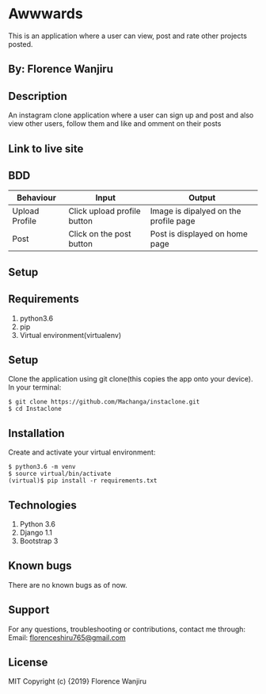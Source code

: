 # Awwwards
This is an application where a user can view, post and rate other projects posted.

## By: Florence Wanjiru

## Description
An instagram clone application where a user can sign up and post and also view other users, follow them and like and omment on their posts

## Link to live site

## BDD
|Behaviour	                            |Input	                         |Output                                       |
|---------------------------------------|--------------------------------|---------------------------------------------|
|Upload Profile	                        |Click upload profile button	   |Image is dipalyed on the profile page        |
|Post	                                  |Click on the post button	       |Post is displayed on home page               |

## Setup
## Requirements
1. python3.6
2. pip
3. Virtual environment(virtualenv)
## Setup
Clone the application using git clone(this copies the app onto your device). In your terminal:
```
$ git clone https://github.com/Machanga/instaclone.git
$ cd Instaclone
```
## Installation
Create and activate your virtual environment:
```
$ python3.6 -m venv
$ source virtual/bin/activate
(virtual)$ pip install -r requirements.txt
```
## Technologies
1. Python 3.6
2. Django 1.1
3. Bootstrap 3

## Known bugs
There are no known bugs as of now.

## Support
For any questions, troubleshooting or contributions, contact me through: Email: florenceshiru765@gmail.com

## License
MIT Copyright (c) {2019} Florence Wanjiru
